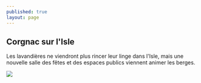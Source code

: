 ```yaml
---
published: true
layout: page
---
```

## Corgnac sur l'Isle

Les lavandières ne viendront plus rincer leur linge dans l'Isle, mais une nouvelle salle des fêtes et des espaces publics viennent animer les berges.

![]({{site.baseurl}}/data/images/3/histoire/03_HISTOIRE_POPCP24.jpg)
